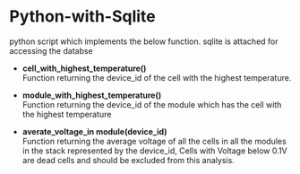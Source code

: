 # Python-with-Sqlite

python script which implements the below function. sqlite is attached for accessing the databse

* <b>cell_with_highest_temperature()</b><br>
Function returning the device_id of the cell with the highest temperature.

* <b>module_with_highest_temperature()</b><br>
Function returning the device_id of the module which has the cell with the highest temperature 

* <b>averate_voltage_in module(device_id)</b><br>
Function returning the average voltage of all the cells in all the modules in the stack represented by the device_id, Cells with Voltage below 0.1V are dead cells and should be excluded from this analysis.
